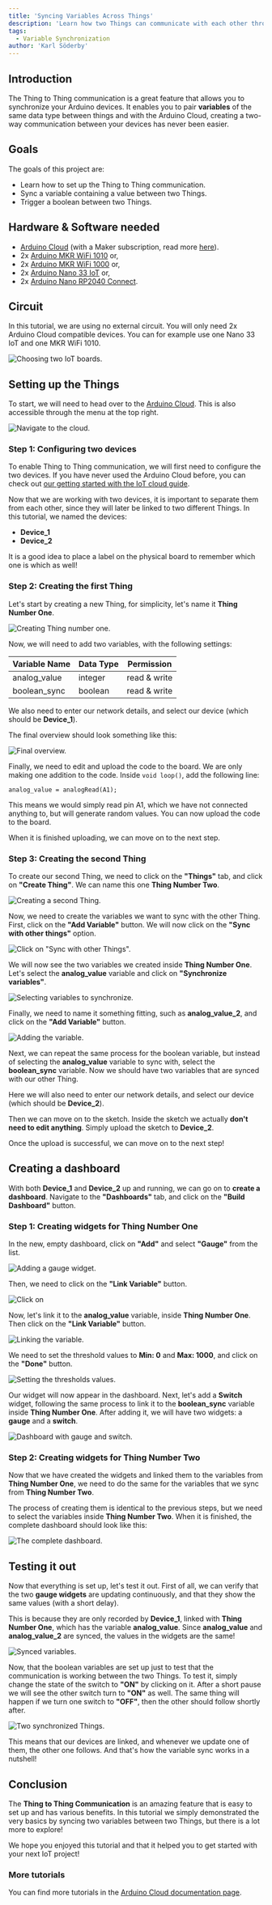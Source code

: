 ```yaml
---
title: 'Syncing Variables Across Things'
description: 'Learn how two Things can communicate with each other through variable syncing.'
tags:
  - Variable Synchronization
author: 'Karl Söderby'
---
```


## Introduction

The Thing to Thing communication is a great feature that allows you to synchronize your Arduino devices. It enables you to pair **variables** of the same data type between things and with the Arduino Cloud, creating a two-way communication between your devices has never been easier. 

## Goals

The goals of this project are:

- Learn how to set up the Thing to Thing communication.
- Sync a variable containing a value between two Things.
- Trigger a boolean between two Things.

## Hardware & Software needed

- [Arduino Cloud](https://app.arduino.cc/) (with a Maker subscription, read more [here](https://store.arduino.cc/digital/create)).
- 2x [Arduino MKR WiFi 1010](https://store.arduino.cc/mkr-wifi-1010) or,
- 2x [Arduino MKR WiFi 1000](https://store.arduino.cc/arduino-mkr1000-wifi) or, 
- 2x [Arduino Nano 33 IoT](https://store.arduino.cc/arduino-nano-33-iot) or,
- 2x [Arduino Nano RP2040 Connect](https://store.arduino.cc/nano-rp2040-connect-with-headers).


## Circuit

In this tutorial, we are using no external circuit. You will only need 2x Arduino Cloud compatible devices. You can for example use one Nano 33 IoT and one MKR WiFi 1010.

![Choosing two IoT boards.](assets/thing-to-thing-circuit.png)

## Setting up the Things

To start, we will need to head over to the [Arduino Cloud](https://app.arduino.cc/). This is also accessible through the menu at the top right.

![Navigate to the cloud.](assets/thing-to-thing-img-00.png)

### Step 1: Configuring two devices

To enable Thing to Thing communication, we will first need to configure the two devices. If you have never used the Arduino Cloud before, you can check out [our getting started with the IoT cloud guide](https://www.arduino.cc/en/Tutorial/iot-cloud-getting-started).

Now that we are working with two devices, it is important to separate them from each other, since they will later be linked to two different Things. In this tutorial, we named the devices:

- **Device_1**
- **Device_2**

It is a good idea to place a label on the physical board to remember which one is which as well!

### Step 2: Creating the first Thing

Let's start by creating a new Thing, for simplicity, let's name it **Thing Number One**. 

![Creating Thing number one.](assets/thing-to-thing-img-01.png)

Now, we will need to add two variables, with the following settings:

| Variable Name | Data Type | Permission   |
| ------------- | --------- | ------------ |
| analog_value  | integer   | read & write |
| boolean_sync  | boolean   | read & write |

We also need to enter our network details, and select our device (which should be **Device_1**).

The final overview should look something like this:

![Final overview.](assets/thing-to-thing-img-02.png)

Finally, we need to edit and upload the code to the board. We are only making one addition to the code. Inside `void loop()`, add the following line:

```arduino
analog_value = analogRead(A1);
```

This means we would simply read pin A1, which we have not connected anything to, but will generate random values. You can now upload the code to the board.

When it is finished uploading, we can move on to the next step.

### Step 3: Creating the second Thing

To create our second Thing, we need to click on the **"Things"** tab, and click on **"Create Thing"**. We can name this one **Thing Number Two**. 

![Creating a second Thing.](assets/thing-to-thing-img-03.png)

Now, we need to create the variables we want to sync with the other Thing. First, click on the **"Add Variable"** button. We will now click on the **"Sync with other things"** option.

![Click on "Sync with other Things".](assets/thing-to-thing-img-04.png)

We will now see the two variables we created inside **Thing Number One**. Let's select the **analog_value** variable and click on **"Synchronize variables"**.

![Selecting variables to synchronize.](assets/thing-to-thing-img-05.png)

Finally, we need to name it something fitting, such as **analog_value_2**, and click on the **"Add Variable"** button.

![Adding the variable.](assets/thing-to-thing-img-06.png)

Next, we can repeat the same process for the boolean variable, but instead of selecting the **analog_value** variable to sync with, select the **boolean_sync** variable. Now we should have two variables that are synced with our other Thing.

Here we will also need to enter our network details, and select our device (which should be **Device_2**). 

Then we can move on to the sketch. Inside the sketch we actually **don't need to edit anything**. Simply upload the sketch to **Device_2**.

Once the upload is successful, we can move on to the next step!  

## Creating a dashboard

With both **Device_1** and **Device_2** up and running, we can go on to **create a dashboard**. Navigate to the **"Dashboards"** tab, and click on the **"Build Dashboard"** button. 

### Step 1: Creating widgets for Thing Number One

In the new, empty dashboard, click on **"Add"** and select **"Gauge"** from the list. 

![Adding a gauge widget.](assets/thing-to-thing-img-07.png)

Then, we need to click on the **"Link Variable"** button.

![Click on](assets/thing-to-thing-img-08.png)

Now, let's link it to the **analog_value** variable, inside **Thing Number One**. Then click on the **"Link Variable"** button. 

![Linking the variable.](assets/thing-to-thing-img-09.png)

We need to set the threshold values to **Min: 0** and **Max: 1000**, and click on the **"Done"** button.

![Setting the thresholds values.](assets/thing-to-thing-img-10.png)

Our widget will now appear in the dashboard. Next, let's add a **Switch** widget, following the same process to link it to the **boolean_sync** variable inside **Thing Number One**. After adding it, we will have two widgets: a **gauge** and a **switch**.

![Dashboard with gauge and switch.](assets/thing-to-thing-img-11.png)

### Step 2: Creating widgets for Thing Number Two

Now that we have created the widgets and linked them to the variables from **Thing Number One**, we need to do the same for the variables that we sync from **Thing Number Two**. 

The process of creating them is identical to the previous steps, but we need to select the variables inside **Thing Number Two**. When it is finished, the complete dashboard should look like this:

![The complete dashboard.](assets/thing-to-thing-img-12.png)

## Testing it out

Now that everything is set up, let's test it out. First of all, we can verify that the two **gauge widgets** are updating continuously, and that they show the same values (with a short delay). 

This is because they are only recorded by **Device_1**, linked with **Thing Number One**, which has the variable **analog_value**. Since **analog_value** and **analog_value_2** are synced, the values in the widgets are the same!

![Synced variables.](assets/thing-to-thing-img-13.png)

Now, that the boolean variables are set up just to test that the communication is working between the two Things. To test it, simply change the state of the switch to **"ON"** by clicking on it. After a short pause we will see the other switch turn to **"ON"** as well. The same thing will happen if we turn one switch to **"OFF"**, then the other should follow shortly after.

![Two synchronized Things.](assets/dashboard_motion.gif)

This means that our devices are linked, and whenever we update one of them, the other one follows. And that's how the variable sync works in a nutshell!

## Conclusion

The **Thing to Thing Communication** is an amazing feature that is easy to set up and has various benefits. In this tutorial we simply demonstrated the very basics by syncing two variables between two Things, but there is a lot more to explore!

We hope you enjoyed this tutorial and that it helped you to get started with your next IoT project!

### More tutorials

You can find more tutorials in the [Arduino Cloud documentation page](/arduino-cloud/).